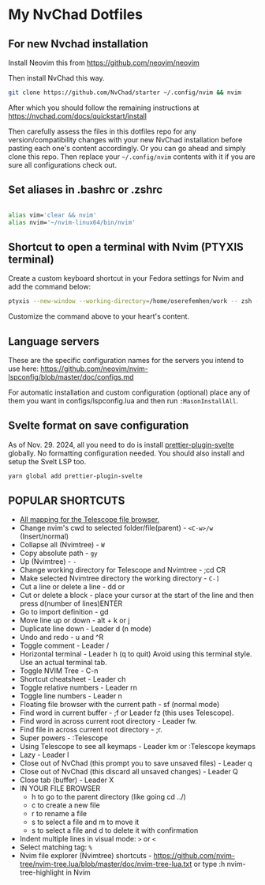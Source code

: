 # My NvChad Dotfiles

## For new Nvchad installation

Install Neovim this from https://github.com/neovim/neovim

Then install NvChad this way.

```sh
git clone https://github.com/NvChad/starter ~/.config/nvim && nvim
```

After which you should follow the remaining instructions at
https://nvchad.com/docs/quickstart/install

Then carefully assess the files in this dotfiles repo for any version/compatibility changes with your new NvChad installation before pasting each one's content accordingly.
Or you can go ahead and simply clone this repo. Then replace your `~/.config/nvim` contents with it if you are sure all configurations check out.

## Set aliases in .bashrc or .zshrc

```sh

alias vim='clear && nvim'
alias nvim='~/nvim-linux64/bin/nvim'


```

## Shortcut to open a terminal with Nvim (PTYXIS terminal)

Create a custom keyboard shortcut in your Fedora settings for Nvim and add the command below:

```sh
ptyxis --new-window --working-directory=/home/oserefemhen/work -- zsh -c "nvim"
```

Customize the command above to your heart's content.

## Language servers

These are the specific configuration names for the servers you intend to use here:
https://github.com/neovim/nvim-lspconfig/blob/master/doc/configs.md

For automatic installation and custom configuration (optional) place any of them you want in configs/lspconfig.lua and then run `:MasonInstallAll`.

## Svelte format on save configuration

As of Nov. 29. 2024, all you need to do is install [prettier-plugin-svelte](https://github.com/sveltejs/prettier-plugin-svelte) globally. No formatting configuration needed. You should also install and setup the Svelt LSP too.

```sh
yarn global add prettier-plugin-svelte

```

## POPULAR SHORTCUTS

- [All mapping for the Telescope file browser.](https://github.com/nvim-telescope/telescope-file-browser.nvim?tab=readme-ov-file#mappings)
- Change nvim's cwd to selected folder/file(parent) - `<C-w>/w` (Insert/normal)
- Collapse all (Nvimtree) - `W`
- Copy absolute path - `gy`
- Up (Nvimtree) - `-`
- Change working directory for Telescope and Nvimtree - ;cd <directory>CR
- Make selected Nvimtree directory the working directory - `C-]`
- Cut a line or delete a line - dd or <DELETE>
- Cut or delete a block - place your cursor at the start of the line and then press d(number of lines)ENTER
- Go to import definition - gd
- Move line up or down - alt + k or j
- Duplicate line down - Leader d (n mode)
- Undo and redo - u and ^R
- Toggle comment - Leader /
- Horizontal terminal - Leader h (q to quit) Avoid using this terminal style. Use an actual terminal tab.
- Toggle NVIM Tree - C-n
- Shortcut cheatsheet - Leader ch
- Toggle relative numbers - Leader rn
- Toggle line numbers - Leader n
- Floating file browser with the current path - sf (normal mode)
- Find word in current buffer - ;f or Leader fz (this uses Telescope).
- Find word in across current root directory - Leader fw.
- Find file in across current root directory - ;r.
- Super powers - :Telescope
- Using Telescope to see all keymaps - Leader km or :Telescope keymaps
- Lazy - Leader l
- Close out of NvChad (this prompt you to save unsaved files) - Leader q
- Close out of NvChad (this discard all unsaved changes) - Leader Q
- Close tab (buffer) - Leader X
- IN YOUR FILE BROWSER
  - h to go to the parent directory (like going cd ../)
  - c to create a new file
  - r to rename a file
  - s to select a file and m to move it
  - s to select a file and d to delete it with confirmation
- Indent multiple lines in visual mode: `>` or `<`
- Select matching tag: `%`
- Nvim file explorer (Nvimtree) shortcuts -
  https://github.com/nvim-tree/nvim-tree.lua/blob/master/doc/nvim-tree-lua.txt
  or type :h nvim-tree-highlight in Nvim
